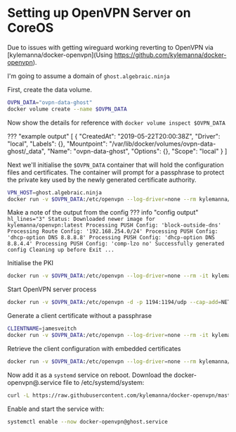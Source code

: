 # Setting up OpenVPN Server on CoreOS

Due to issues with getting wireguard working reverting to OpenVPN via [kylemanna/docker-openvpn](Using https://github.com/kylemanna/docker-openvpn).

I'm going to assume a domain of `ghost.algebraic.ninja`

First, create the data volume.
```bash
OVPN_DATA="ovpn-data-ghost"
docker volume create --name $OVPN_DATA
```

Now show the details for reference with `docker volume inspect $OVPN_DATA`

??? "example output"
    [
        {
            "CreatedAt": "2019-05-22T20:00:38Z",
            "Driver": "local",
            "Labels": {},
            "Mountpoint": "/var/lib/docker/volumes/ovpn-data-ghost/_data",
            "Name": "ovpn-data-ghost",
            "Options": {},
            "Scope": "local"
        }
    ]

Next we'll initialise the `$OVPN_DATA` container that will hold the configuration files and certificates. The container will prompt for a passphrase to protect the private key used by the newly generated certificate authority.

```bash
VPN_HOST=ghost.algebraic.ninja
docker run -v $OVPN_DATA:/etc/openvpn --log-driver=none --rm kylemanna/openvpn ovpn_genconfig -u udp://$VPN_HOST
```

Make a note of the output from the config
??? info "config output"
    ``` hl_lines="3"
    Status: Downloaded newer image for kylemanna/openvpn:latest
    Processing PUSH Config: 'block-outside-dns'
    Processing Route Config: '192.168.254.0/24'
    Processing PUSH Config: 'dhcp-option DNS 8.8.8.8'
    Processing PUSH Config: 'dhcp-option DNS 8.8.4.4'
    Processing PUSH Config: 'comp-lzo no'
    Successfully generated config
    Cleaning up before Exit ...
    ```

Initialise the PKI
```bash
docker run -v $OVPN_DATA:/etc/openvpn --log-driver=none --rm -it kylemanna/openvpn ovpn_initpki
```

Start OpenVPN server process

```bash
docker run -v $OVPN_DATA:/etc/openvpn -d -p 1194:1194/udp --cap-add=NET_ADMIN kylemanna/openvpn
```

Generate a client certificate without a passphrase

```bash
CLIENTNAME=jamesveitch
docker run -v $OVPN_DATA:/etc/openvpn --log-driver=none --rm -it kylemanna/openvpn easyrsa build-client-full $CLIENTNAME nopass
```

Retrieve the client configuration with embedded certificates

```bash
docker run -v $OVPN_DATA:/etc/openvpn --log-driver=none --rm kylemanna/openvpn ovpn_getclient $CLIENTNAME > $CLIENTNAME.ovpn
```

Now add it as a `systemd` service on reboot. Download the docker-openvpn@.service file to /etc/systemd/system:

```bash
curl -L https://raw.githubusercontent.com/kylemanna/docker-openvpn/master/init/docker-openvpn%40.service | sudo tee /etc/systemd/system/docker-openvpn@.service
```

Enable and start the service with:
```bash
systemctl enable --now docker-openvpn@ghost.service
```